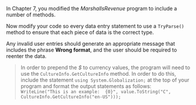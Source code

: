 In Chapter 7, you modified the *MarshallsRevenue* program to include a number
of methods. 

Now modify your code so every data entry statement to use a `TryParse()` method
to ensure that each piece of data is the correct type. 

Any invalid user entries should generate an appropriate message that includes the phrase **Wrong format**, and the user should be required to reenter the data.

> In order to prepend the *$* to currency values, the program will need to use the `CultureInfo.GetCultureInfo` method. In order to do this, include the statement `using System.Globalization;` at the top of your program and format the output statements as follows: `WriteLine("This is an example:  {0}", value.ToString("C", CultureInfo.GetCultureInfo("en-US")));`

